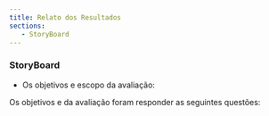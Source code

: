 ```yaml
---
title: Relato dos Resultados
sections:
   - StoryBoard
---
```


### StoryBoard

* Os objetivos e escopo da avaliação:

Os objetivos e da avaliação foram responder as seguintes questões:

